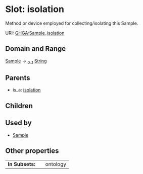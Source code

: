 
# Slot: isolation


Method or device employed for collecting/isolating this Sample.

URI: [GHGA:Sample_isolation](https://w3id.org/GHGA/Sample_isolation)


## Domain and Range

[Sample](Sample.md) &#8594;  <sub>0..1</sub> [String](types/String.md)

## Parents

 *  is_a: [isolation](isolation.md)

## Children


## Used by

 * [Sample](Sample.md)

## Other properties

|  |  |  |
| --- | --- | --- |
| **In Subsets:** | | ontology |

